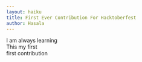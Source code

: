 ```yaml
---
layout: haiku
title: First Ever Contribution For Hacktoberfest
author: Hasala
---
```

I am always learning<br>
This my first<br>
first contribution<br>
